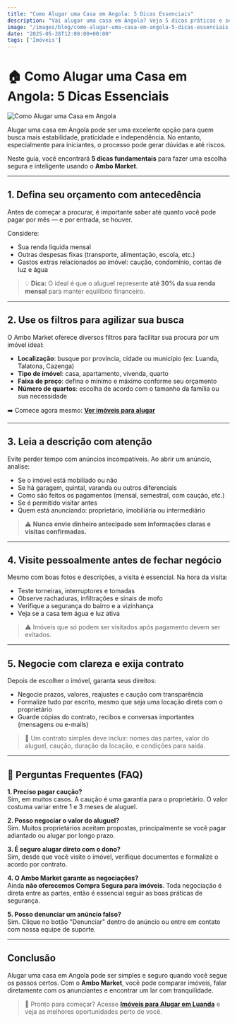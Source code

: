 ```yaml
---
title: "Como Alugar uma Casa em Angola: 5 Dicas Essenciais"
description: "Vai alugar uma casa em Angola? Veja 5 dicas práticas e seguras para encontrar o imóvel ideal usando o Ambo Market."
image: "/images/blog/como-alugar-uma-casa-em-angola-5-dicas-essenciais.png"
date: "2025-05-28T12:00:00+00:00"
tags: ['Imóveis']
---
```


# 🏠 Como Alugar uma Casa em Angola: 5 Dicas Essenciais


![Como Alugar uma Casa em Angola](/images/blog/como-alugar-uma-casa-em-angola-5-dicas-essenciais.png)


Alugar uma casa em Angola pode ser uma excelente opção para quem busca mais estabilidade, praticidade e independência. No entanto, especialmente para iniciantes, o processo pode gerar dúvidas e até riscos.

Neste guia, você encontrará **5 dicas fundamentais** para fazer uma escolha segura e inteligente usando o **Ambo Market**.

---

## 1. Defina seu orçamento com antecedência

Antes de começar a procurar, é importante saber até quanto você pode pagar por mês — e por entrada, se houver.

Considere:

- Sua renda líquida mensal
- Outras despesas fixas (transporte, alimentação, escola, etc.)
- Gastos extras relacionados ao imóvel: caução, condomínio, contas de luz e água

> 💡 **Dica:** O ideal é que o aluguel represente **até 30% da sua renda mensal** para manter equilíbrio financeiro.

---

## 2. Use os filtros para agilizar sua busca

O Ambo Market oferece diversos filtros para facilitar sua procura por um imóvel ideal:

- **Localização**: busque por província, cidade ou município (ex: Luanda, Talatona, Cazenga)
- **Tipo de imóvel**: casa, apartamento, vivenda, quarto
- **Faixa de preço**: defina o mínimo e máximo conforme seu orçamento
- **Número de quartos**: escolha de acordo com o tamanho da família ou sua necessidade

➡️ Comece agora mesmo: [**Ver imóveis para alugar**](https://ambo.market/all/real-estate/rent)

---

## 3. Leia a descrição com atenção

Evite perder tempo com anúncios incompatíveis. Ao abrir um anúncio, analise:

- Se o imóvel está mobiliado ou não
- Se há garagem, quintal, varanda ou outros diferenciais
- Como são feitos os pagamentos (mensal, semestral, com caução, etc.)
- Se é permitido visitar antes
- Quem está anunciando: proprietário, imobiliária ou intermediário

> ⚠️ **Nunca envie dinheiro antecipado sem informações claras e visitas confirmadas.**

---

## 4. Visite pessoalmente antes de fechar negócio

Mesmo com boas fotos e descrições, a visita é essencial. Na hora da visita:

- Teste torneiras, interruptores e tomadas
- Observe rachaduras, infiltrações e sinais de mofo
- Verifique a segurança do bairro e a vizinhança
- Veja se a casa tem água e luz ativa

> ⚠️ Imóveis que só podem ser visitados após pagamento devem ser evitados.

---

## 5. Negocie com clareza e exija contrato

Depois de escolher o imóvel, garanta seus direitos:

- Negocie prazos, valores, reajustes e caução com transparência
- Formalize tudo por escrito, mesmo que seja uma locação direta com o proprietário
- Guarde cópias do contrato, recibos e conversas importantes (mensagens ou e-mails)

> 📄 Um contrato simples deve incluir: nomes das partes, valor do aluguel, caução, duração da locação, e condições para saída.

---

## 🤔 Perguntas Frequentes (FAQ)

**1. Preciso pagar caução?**  
Sim, em muitos casos. A caução é uma garantia para o proprietário. O valor costuma variar entre 1 e 3 meses de aluguel.

**2. Posso negociar o valor do aluguel?**  
Sim. Muitos proprietários aceitam propostas, principalmente se você pagar adiantado ou alugar por longo prazo.

**3. É seguro alugar direto com o dono?**  
Sim, desde que você visite o imóvel, verifique documentos e formalize o acordo por contrato.

**4. O Ambo Market garante as negociações?**  
Ainda **não oferecemos Compra Segura para imóveis**. Toda negociação é direta entre as partes, então é essencial seguir as boas práticas de segurança.

**5. Posso denunciar um anúncio falso?**  
Sim. Clique no botão "Denunciar" dentro do anúncio ou entre em contato com nossa equipe de suporte.

---

## Conclusão

Alugar uma casa em Angola pode ser simples e seguro quando você segue os passos certos. Com o **Ambo Market**, você pode comparar imóveis, falar diretamente com os anunciantes e encontrar um lar com tranquilidade.

> 🏡 Pronto para começar? Acesse [**Imóveis para Alugar em Luanda**](https://ambo.market/luanda/real-estate/rent) e veja as melhores oportunidades perto de você.
